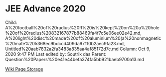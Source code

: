 # JEE Advance 2020

Child: A%20football%20of%20radius%20R%20is%20kept%20on%20a%20hole%20of%20radius%20832167877b88469fa4f7c5e06ee02e42.md, A%20light%20disc%20made%20of%20aluminium%20(a%20nonmagnetic%20mate%205368ec9bdccd409da97110b2aec9fa23.md, Untitled%20aab7832a2fa3483a835aa4af85172d7c.md
Column: Oct 9, 2020 9:47 PM
Last edited by: Soutrik das
Parent: Question%20Papers%20e41e44befa374fa5bb921baeb9700a13.md

[Wiki Page Storage](JEE%20Advance%202020%2079ed257374724a619c68f54cbd30dfd9/Wiki%20Page%20Storage%200811c9c12d2d46ffba4e4e8ee337691f.csv)